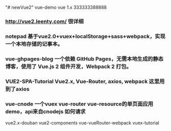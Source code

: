 "# newVue2" 
vue-demo vue 1.x
333333388888
### http://vue2.leenty.com/ 很详细
### notepad 基于vue2.0+vuex+localStorage+sass+webpack，实现一个本地存储的记事本。
### vue-ghpages-blog 一个依赖 GitHub Pages，无需本地生成的静态博客，使用了 Vue.js 2 组件开发，Webpack 2 打包。
### VUE2-SPA-Tutorial Vue2.x, Vue-Router, axios, webpack 这里用到了axios
### vue-cnode  一个vuex vue-router vue-resource的单页面应用demo，api来自cnodejs 如何请求
vue2.x-douban
vue2-components
vue-vueRouter-webpack
vuex-tutorial